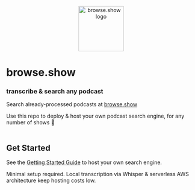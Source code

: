 <p align="center">
  <a href="https://browse.show" target="_blank" rel="noopener noreferrer">
    <img width="120" src="http://browse.show/assets/favicon.svg" alt="browse.show logo">
  </a>
</p>

# browse.show

### transcribe & search any podcast

Search already-processed podcasts at [browse.show](https://browse.show)

Use this repo to deploy & host your own podcast search engine, for any number of shows 🚀
<br/>
<br/>
## Get Started

See the [Getting Started Guide](docs/GETTING_STARTED.md) to host your own search engine.

Minimal setup required. Local transcription via Whisper & serverless AWS architecture keep hosting costs low.
